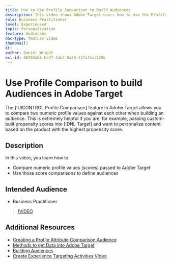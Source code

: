 ```yaml
---
title: How to Use Profile Comparison to Build Audiences
description: This video shows Adobe Target users how to use the Profile Comparison feature to compare two numeric profile values against each other when building an audience.
role: Business Practitioner
level: Experienced
topic: Personalization
feature: Audiences
doc-type: feature video
thumbnail:
kt:
author: Daniel Wright
exl-id: 66764a66-ba47-4ab4-8a36-137a7cca525b
---
```

# Use Profile Comparison to build Audiences in Adobe Target

The [!UICONTROL Profile Comparison] feature in Adobe Target allows you to compare two numeric profile values against each other when building an audience. This is extremely helpful if you are, for example, passing custom-built propensity scores into [!DNL Target] and want to personalize content based on the product with the highest propensity score.

## Description

In this video, you learn how to:

* Compare numeric profile values (scores) passed to Adobe Target
* Use those score comparisons to define audiences

## Intended Audience

* Business Practitioner

>[!VIDEO](https://video.tv.adobe.com/v/23218/?quality=12)

## Additional Resources

* [Creating a Profile Attribute Comparison Audience](https://docs.adobe.com/content/help/en/target/using/audiences/create-audiences/creating-a-profile-attribute-comparison-audience.html)
* [Methods to get Data into Adobe Target](https://docs.adobe.com/content/help/en/target/using/implement-target/before-implement/methods/methods-to-get-data-into-target.html)
* [Building Audiences](https://docs.adobe.com/content/help/en/target/using/audiences/create-audiences/create-audience.html)
* [Create Experience Targeting Activities Video](../activities/create-experience-targeting-activities.md)
